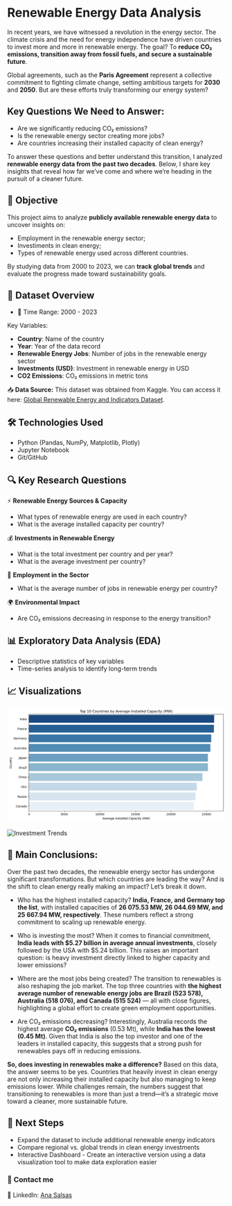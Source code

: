 # **Renewable Energy Data Analysis**

In recent years, we have witnessed a revolution in the energy sector. The climate crisis and the need for energy independence have driven countries to invest more and more in renewable energy. The goal? To **reduce CO₂ emissions, transition away from fossil fuels, and secure a sustainable future**.

Global agreements, such as the **Paris Agreement** represent a collective commitment to fighting climate change, setting ambitious targets for **2030** and **2050**. But are these efforts truly transforming our energy system?

## **Key Questions We Need to Answer:**
 - Are we significantly reducing CO₂ emissions?
 - Is the renewable energy sector creating more jobs?
 - Are countries increasing their installed capacity of clean energy?

To answer these questions and better understand this transition, I analyzed **renewable energy data from the past two decades**. Below, I share key insights that reveal how far we’ve come and where we’re heading in the pursuit of a cleaner future.


## 📌 **Objective**
This project aims to analyze **publicly available renewable energy data** to uncover  insights on:
- Employment in the renewable energy sector;
- Investiments in clean energy;
- Types of renewable energy used across different countries.

By studying data from 2000 to 2023, we can **track global trends** and evaluate the progress made toward sustainability goals.

## 📂 **Dataset Overview**

- 📅 Time Range: 2000 - 2023

Key Variables:
- **Country**: Name of the country
- **Year**: Year of the data record
- **Renewable Energy Jobs**: Number of jobs in the renewable energy sector
- **Investments (USD)**: Investment in renewable energy in USD
- **CO2 Emissions**: CO₂ emissions in metric tons

📥 **Data Source:** This dataset was obtained from Kaggle. 
You can access it here: [Global Renewable Energy and Indicators Dataset](https://www.kaggle.com/datasets/anishvijay/global-renewable-energy-and-indicators-dataset/data).


## 🛠 **Technologies Used**

- Python (Pandas, NumPy, Matplotlib, Plotly)
- Jupyter Notebook
- Git/GitHub 

## 🔍 **Key Research Questions**

⚡ **Renewable Energy Sources & Capacity**
- What types of renewable energy are used in each country?
- What is the average installed capacity per country?

💰 **Investments in Renewable Energy**
- What is the total investment per country and per year?
- What is the average investment per country?

👷 **Employment in the Sector**
- What is the average number of jobs in renewable energy per country?

🌍 **Environmental Impact**
- Are CO₂ emissions decreasing in response to the energy transition?


## 📊 **Exploratory Data Analysis (EDA)**

- Descriptive statistics of key variables
- Time-series analysis to identify long-term trends

## 📈 **Visualizations**

![Installed Capacity](https://github.com/anasalsas/renewable-energy-analysis/blob/main/installed_capacity.png)

![Investment Trends](https://github.com/anasalsas/renewable-energy-analysis/blob/main/investment_trends.png)



## 📌 **Main Conclusions:**

Over the past two decades, the renewable energy sector has undergone significant transformations. But which countries are leading the way? And is the shift to clean energy really making an impact? Let’s break it down.

- Who has the highest installed capacity?
**India, France, and Germany top the list**, with installed capacities of **26 075.53 MW, 26 044.69 MW, and 25 667.94 MW, respectively**. These numbers reflect a strong commitment to scaling up renewable energy.

- Who is investing the most?
When it comes to financial commitment, **India leads with $5.27 billion in average annual investments**, closely followed by the USA with $5.24 billion. This raises an important question: is heavy investment directly linked to higher capacity and lower emissions?

- Where are the most jobs being created?
The transition to renewables is also reshaping the job market. The top three countries with **the highest average number of renewable energy jobs are Brazil (523 578), Australia (518 076), and Canada (515 524)** — all with close figures, highlighting a global effort to create green employment opportunities.

- Are CO₂ emissions decreasing?
Interestingly, Australia records the highest average **CO₂ emissions** (0.53 Mt), while **India has the lowest (0.45 Mt)**. Given that India is also the top investor and one of the leaders in installed capacity, this suggests that a strong push for renewables pays off in reducing emissions.

**So, does investing in renewables make a difference?**
Based on this data, the answer seems to be yes. Countries that heavily invest in clean energy are not only increasing their installed capacity but also managing to keep emissions lower. While challenges remain, the numbers suggest that transitioning to renewables is more than just a trend—it’s a strategic move toward a cleaner, more sustainable future. 

## 📌 **Next Steps**

- Expand the dataset to include additional renewable energy indicators
- Compare regional vs. global trends in clean energy investments
- Interactive Dashboard - Create an interactive version using a data visualization tool to make data exploration easier

### 📧 **Contact me**  

🔗 LinkedIn: [Ana Salsas](https://www.linkedin.com/in/anasalsas/)  
